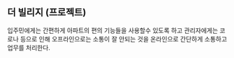 ## 더 빌리지 (프로젝트)
 입주민에게는 간편하게 아파트의 편의 기능들을 사용할수 있도록 하고 
 관리자에게는 코로나 등으로 인해 오프라인으로는 소통이 잘 안되는 것을 온라인으로 간단하게 소통하고 업무를 처리한다.
